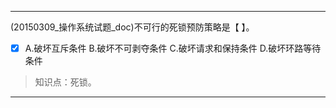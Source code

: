 ---
(20150309_操作系统试题_doc)不可行的死锁预防策略是【 】。
- [x] A.破坏互斥条件 B.破坏不可剥夺条件 C.破坏请求和保持条件 D.破坏环路等待条件

> 知识点：死锁。

---